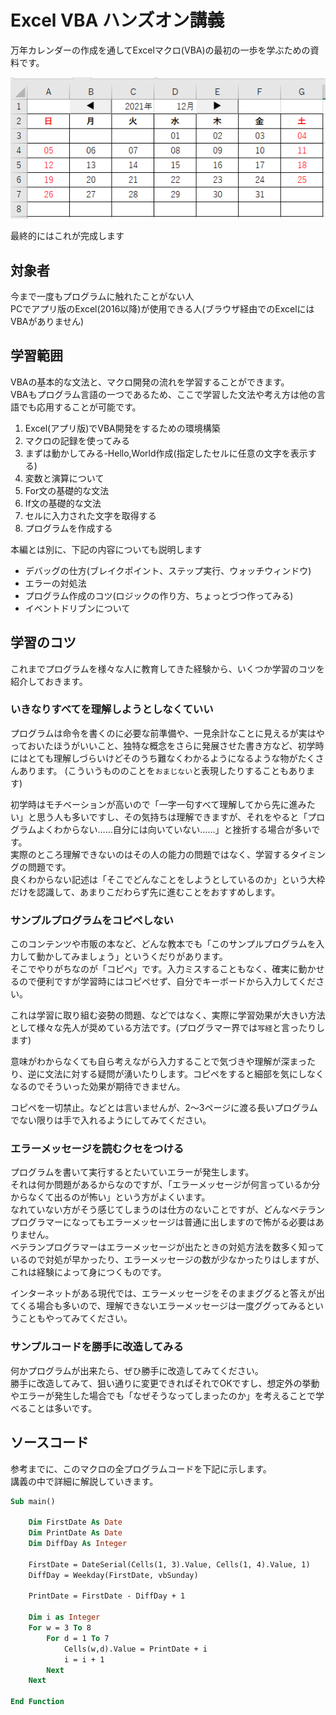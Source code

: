 # Excel VBA ハンズオン講義

万年カレンダーの作成を通してExcelマクロ(VBA)の最初の一歩を学ぶための資料です。

![](images/README/README20211712-103622.png)

最終的にはこれが完成します

## 対象者

今まで一度もプログラムに触れたことがない人  
PCでアプリ版のExcel(2016以降)が使用できる人(ブラウザ経由でのExcelにはVBAがありません)

## 学習範囲

VBAの基本的な文法と、マクロ開発の流れを学習することができます。  
VBAもプログラム言語の一つであるため、ここで学習した文法や考え方は他の言語でも応用することが可能です。

1. Excel(アプリ版)でVBA開発をするための環境構築
2. マクロの記録を使ってみる
3. まずは動かしてみる-Hello,World作成(指定したセルに任意の文字を表示する)
4. 変数と演算について
5. For文の基礎的な文法
6. If文の基礎的な文法
7. セルに入力された文字を取得する
8. プログラムを作成する

本編とは別に、下記の内容についても説明します

- デバッグの仕方(ブレイクポイント、ステップ実行、ウォッチウィンドウ)
- エラーの対処法
- プログラム作成のコツ(ロジックの作り方、ちょっとづつ作ってみる)
- イベントドリブンについて

## 学習のコツ

これまでプログラムを様々な人に教育してきた経験から、いくつか学習のコツを紹介しておきます。 

### いきなりすべてを理解しようとしなくていい

プログラムは命令を書くのに必要な前準備や、一見余計なことに見えるが実はやっておいたほうがいいこと、独特な概念をさらに発展させた書き方など、初学時にはとても理解しづらいけどそのうち難なくわかるようになるような物がたくさんあります。
(こういうもののことを`おまじない`と表現したりすることもあります)

初学時はモチベーションが高いので「一字一句すべて理解してから先に進みたい」と思う人も多いですし、その気持ちは理解できますが、それをやると「プログラムよくわからない……自分には向いていない……」と挫折する場合が多いです。  
実際のところ理解できないのはその人の能力の問題ではなく、学習するタイミングの問題です。  
良くわからない記述は「そこでどんなことをしようとしているのか」という大枠だけを認識して、あまりこだわらず先に進むことをおすすめします。  


### サンプルプログラムをコピペしない

このコンテンツや市販の本など、どんな教本でも「このサンプルプログラムを入力して動かしてみましょう」というくだりがあります。  
そこでやりがちなのが「コピペ」です。入力ミスすることもなく、確実に動かせるので便利ですが学習時にはコピペせず、自分でキーボードから入力してください。

これは学習に取り組む姿勢の問題、などではなく、実際に学習効果が大きい方法として様々な先人が奨めている方法です。(プログラマー界では`写経`と言ったりします)

意味がわからなくても自ら考えながら入力することで気づきや理解が深まったり、逆に文法に対する疑問が湧いたりします。コピペをすると細部を気にしなくなるのでそういった効果が期待できません。

コピペを一切禁止。などとは言いませんが、2～3ページに渡る長いプログラムでない限りは手で入れるようにしてみてください。

### エラーメッセージを読むクセをつける

プログラムを書いて実行するとたいていエラーが発生します。  
それは何か問題があるからなのですが、「エラーメッセージが何言っているか分からなくて出るのが怖い」という方がよくいます。  
なれていない方がそう感じてしまうのは仕方のないことですが、どんなベテランプログラマーになってもエラーメッセージは普通に出しますので怖がる必要はありません。  
ベテランプログラマーはエラーメッセージが出たときの対処方法を数多く知っているので対処が早かったり、エラーメッセージの数が少なかったりはしますが、これは経験によって身につくものです。  

インターネットがある現代では、エラーメッセージをそのままググると答えが出てくる場合も多いので、理解できないエラーメッセージは一度ググってみるということもやってみてください。

### サンプルコードを勝手に改造してみる

何かプログラムが出来たら、ぜひ勝手に改造してみてください。  
勝手に改造してみて、狙い通りに変更できればそれでOKですし、想定外の挙動やエラーが発生した場合でも「なぜそうなってしまったのか」を考えることで学べることは多いです。


## ソースコード

参考までに、このマクロの全プログラムコードを下記に示します。  
講義の中で詳細に解説していきます。

```vb
Sub main()

    Dim FirstDate As Date
    Dim PrintDate As Date
    Dim DiffDay As Integer
    
    FirstDate = DateSerial(Cells(1, 3).Value, Cells(1, 4).Value, 1)
    DiffDay = Weekday(FirstDate, vbSunday)
    
    PrintDate = FirstDate - DiffDay + 1
    
    Dim i as Integer
    For w = 3 To 8
        For d = 1 To 7
            Cells(w,d).Value = PrintDate + i
            i = i + 1
        Next
    Next

End Function
```